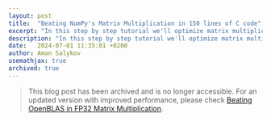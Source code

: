 ```yaml
---
layout: post
title:  "Beating NumPy's Matrix Multiplication in 150 lines of C code"
excerpt: "In this step by step tutorial we'll optimize matrix multiplication on CPU in C achieving over 1 TFLOPS on an 8-core Ryzen 7 7700. The final optimized implementation is just 150 LOC and outperforms both OpenBLAS and MKL on Ryzen 7 7700. High-performance GEMM on CPU. Fast SGEMM in C. High-performance matrix multiplication on CPU. SGEMM Optimization on CPU."
description: "In this step by step tutorial we'll optimize matrix multiplication on CPU in C achieving over 1 TFLOPS on an 8-core Ryzen 7 7700. The final optimized implementation is just 150 LOC and outperforms both OpenBLAS and MKL on Ryzen 7 7700. High-performance GEMM on CPU. Fast SGEMM in C. High-performance matrix multiplication on CPU. SGEMM Optimization on CPU."
date:   2024-07-01 11:35:01 +0200
author: Aman Salykov
usemathjax: true
archived: true
---
```


>This blog post has been archived and is no longer accessible. For an updated version with improved performance, please check [Beating OpenBLAS in FP32 Matrix Multiplication](https://salykova.github.io/matmul).